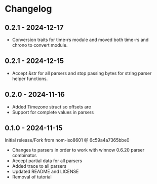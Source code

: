 # Changelog

## 0.2.1 - 2024-12-17
* Conversion traits for time-rs module and moved both time-rs and chrono to convert module.

## 0.2.1 - 2024-12-15
* Accept &str for all parsers and stop passing bytes for string parser helper functions.

## 0.2.0 - 2024-11-16
* Added Timezone struct so offsets are
* Support for complete values in parsers

## 0.1.0 - 2024-11-15

Initial release/Fork from nom-iso8601 @ 6c59a4a7365bbe0

* Changes to parsers in order to work with winnow 0.6.20 parser combinator.
* Accept partial data for all parsers
* Added trace to all parsers
* Updated README and LICENSE
* Removal of tutorial
